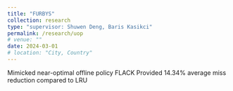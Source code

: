 ```yaml
---
title: "FURBYS"
collection: research
type: "supervisor: Shuwen Deng, Baris Kasikci"
permalink: /research/uop
# venue: ""
date: 2024-03-01
# location: "City, Country"
---
```


Mimicked near-optimal offline policy FLACK
Provided 14.34% average miss reduction compared to LRU
